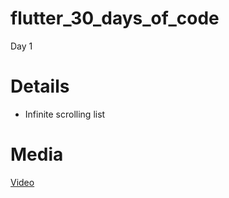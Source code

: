 # flutter_30_days_of_code

  Day 1
  
# Details

  - Infinite scrolling list
  
# Media

  [Video](https://drive.google.com/file/d/1R-kt8_AW8gynEnjKmGrqVB6T4ppIxmBt/view?usp=sharing)
